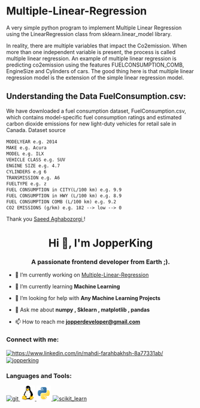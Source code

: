 # Multiple-Linear-Regression



A very simple python program to implement Multiple Linear Regression using the LinearRegression class from sklearn.linear_model library.



In reality, there are multiple variables that impact the Co2emission. When more than one independent variable is present, the process is called multiple linear regression. An example of multiple linear regression is predicting co2emission using the features FUELCONSUMPTION_COMB, EngineSize and Cylinders of cars. The good thing here is that multiple linear regression model is the extension of the simple linear regression model.


## Understanding the Data FuelConsumption.csv:

We have downloaded a fuel consumption dataset, FuelConsumption.csv, which contains model-specific fuel consumption ratings and estimated carbon dioxide emissions for new light-duty vehicles for retail sale in Canada. Dataset source

    MODELYEAR e.g. 2014
    MAKE e.g. Acura
    MODEL e.g. ILX
    VEHICLE CLASS e.g. SUV
    ENGINE SIZE e.g. 4.7
    CYLINDERS e.g 6
    TRANSMISSION e.g. A6
    FUELTYPE e.g. z
    FUEL CONSUMPTION in CITY(L/100 km) e.g. 9.9
    FUEL CONSUMPTION in HWY (L/100 km) e.g. 8.9
    FUEL CONSUMPTION COMB (L/100 km) e.g. 9.2
    CO2 EMISSIONS (g/km) e.g. 182 --> low --> 0

Thank you [Saeed Aghabozorgi ](https://github.com/saeedaghabozorgi) !


<h1 align="center">Hi 👋, I'm JopperKing</h1>
<h3 align="center">A passionate frontend developer from Earth ;).</h3>

- 🔭 I’m currently working on [Multiple-Linear-Regression](https://github.com/jopperking/Multiple-Linear-Regression)

- 🌱 I’m currently learning **Machine Learning**

- 🤝 I’m looking for help with **Any Machine Learning Projects**

- 💬 Ask me about **numpy , Sklearn , matplotlib , pandas**

- 📫 How to reach me **jopperdeveloper@gmail.com**

<h3 align="left">Connect with me:</h3>
<p align="left">
<a href="https://linkedin.com/in/https://www.linkedin.com/in/mahdi-farahbakhsh-8a77331ab/" target="blank"><img align="center" src="https://raw.githubusercontent.com/rahuldkjain/github-profile-readme-generator/master/src/images/icons/Social/linked-in-alt.svg" alt="https://www.linkedin.com/in/mahdi-farahbakhsh-8a77331ab/" height="30" width="40" /></a>
<a href="https://instagram.com/jopperking" target="blank"><img align="center" src="https://raw.githubusercontent.com/rahuldkjain/github-profile-readme-generator/master/src/images/icons/Social/instagram.svg" alt="jopperking" height="30" width="40" /></a>
</p>

<h3 align="left">Languages and Tools:</h3>
<p align="left"> <a href="https://git-scm.com/" target="_blank"> <img src="https://www.vectorlogo.zone/logos/git-scm/git-scm-icon.svg" alt="git" width="40" height="40"/> </a> <a href="https://www.linux.org/" target="_blank"> <img src="https://raw.githubusercontent.com/devicons/devicon/master/icons/linux/linux-original.svg" alt="linux" width="40" height="40"/> </a> <a href="https://www.python.org" target="_blank"> <img src="https://raw.githubusercontent.com/devicons/devicon/master/icons/python/python-original.svg" alt="python" width="40" height="40"/> </a> <a href="https://scikit-learn.org/" target="_blank"> <img src="https://upload.wikimedia.org/wikipedia/commons/0/05/Scikit_learn_logo_small.svg" alt="scikit_learn" width="40" height="40"/> </a> </p>
